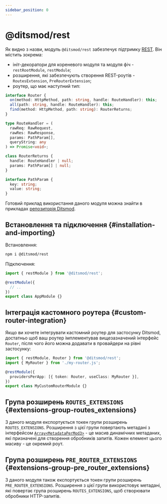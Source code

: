 ```yaml
---
sidebar_position: 0
---
```


# @ditsmod/rest

Як видно з назви, модуль `@ditsmod/rest` забезпечує підтримку [REST][0]. Він містить зокрема:

- ініт-декоратори для кореневого модуля та модуля фіч - `restRootModule`, `restModule`;
- розширення, які забезпечують створення REST-роутів - `RoutesExtension`, `PreRouterExtension`;
- роутер, що має наступний тип:

```ts
interface Router {
  on(method: HttpMethod, path: string, handle: RouteHandler): this;
  all(path: string, handle: RouteHandler): this;
  find(method: HttpMethod, path: string): RouterReturns;
}

type RouteHandler = (
  rawReq: RawRequest,
  rawRes: RawResponse,
  params: PathParam[],
  queryString: any
) => Promise<void>;

class RouterReturns {
  handle: RouteHandler | null;
  params: PathParam[] | null;
}

interface PathParam {
  key: string;
  value: string;
}
```

Готовий приклад використання даного модуля можна знайти в прикладах [репозиторія Ditsmod][1].

## Встановлення та підключення {#installation-and-importing}

Встановлення:

```bash
npm i @ditsmod/rest
```

Підключення:

```ts
import { restModule } from '@ditsmod/rest';

@restModule({
  // ..
})
export class AppModule {}
```

## Інтеграція кастомного роутера {#custom-router-integration}

Якщо ви хочете інтегрувати кастомний роутер для застосунку Ditsmod, достатньо щоб ваш роутер імплементував вищезазначений інтерфейс `Router`, після чого його можна додавати в провайдери на рівні застосунку:

```ts
import { restModule, Router } from '@ditsmod/rest';
import { MyRouter } from './my-router.js';

@restModule({
  providersPerApp: [{ token: Router, useClass: MyRouter }],
})
export class MyCustomRouterModule {}
```

## Група розширень `ROUTES_EXTENSIONS` {#extensions-group-routes_extensions}

З даного модуля експортується токен групи розширень `ROUTES_EXTENSIONS`. Розширення з цієї групи повертають метадані з інтерфейсом [`Array<MetadataPerMod3>`][2] - це масив динамічних метаданих, які призначені для створення обробників запитів. Кожен елемент цього масиву - це окремий роут.

## Група розширень `PRE_ROUTER_EXTENSIONS` {#extensions-group-pre_router_extensions}

З даного модуля також експортується токен групи розширень `PRE_ROUTER_EXTENSIONS`. Розширення з цієї групи використовує метадані, які повертає група розширень `ROUTES_EXTENSIONS`, щоб створювати обробники HTTP-запитів.

[0]: https://uk.wikipedia.org/wiki/REST
[1]: https://github.com/ditsmod/ditsmod/tree/main/examples/01-hello-world
[2]: https://github.com/ditsmod/ditsmod/blob/core-2.54.0/packages/core/src/types/metadata-per-mod.ts#L58-L74
[3]: https://github.com/ditsmod/ditsmod/blob/body-parser-2.16.0/packages/body-parser/src/body-parser.extension.ts#L54
